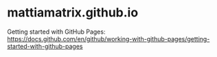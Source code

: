 # mattiamatrix.github.io


Getting started with GitHub Pages: https://docs.github.com/en/github/working-with-github-pages/getting-started-with-github-pages
